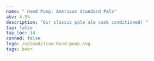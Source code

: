 ```yaml
---
name: " Hand Pump: American Standard Pale"
abv: 4.5%
description: "Our classic pale ale cask conditioned! "
tap: false
tap_loc: 14
canned: false
logo: /upload/icon-hand-pump.svg
tags: beer
---
```

